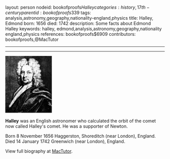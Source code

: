 layout: person
nodeid: bookofproofs$Halley
categories: history,17th-century
parentid: bookofproofs$339
tags: analysis,astronomy,geography,nationality-england,physics
title: Halley, Edmond
born: 1656
died: 1742
description: Some facts about Edmond Halley
keywords: halley, edmond,analysis,astronomy,geography,nationality england,physics
references: bookofproofs$6909
contributors: bookofproofs,@MacTutor

---


---

![Halley.jpg](https://github.com/bookofproofs/bookofproofs.github.io/blob/main/_sources/_assets/images/portraits/Halley.jpg?raw=true)

**Halley** was an English astronomer who calculated the orbit of the comet now called Halley's comet. He was a supporter of Newton.

Born 8 November 1656 Haggerston, Shoreditch (near London), England. Died 14 January 1742 Greenwich (near London), England.


View full biography at [MacTutor](https://mathshistory.st-andrews.ac.uk/Biographies/Halley/).